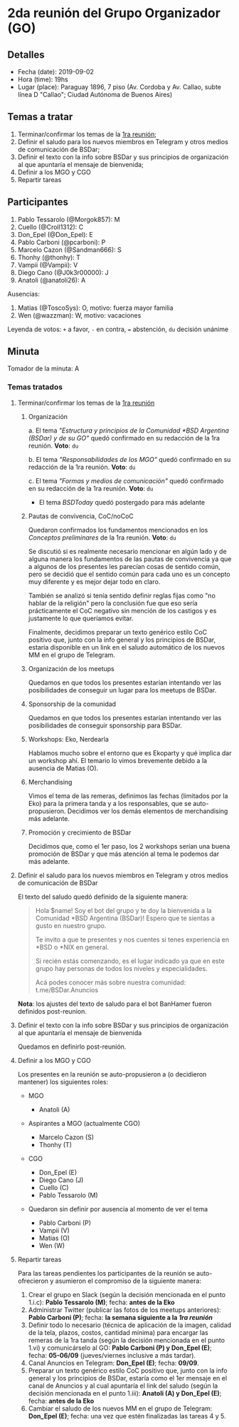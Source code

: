# 2da reunión del Grupo Organizador (GO)

## Detalles
* Fecha (date): 2019-09-02
* Hora (time): 19hs
* Lugar (place): Paraguay 1896, 7 piso (Av. Cordoba y Av. Callao, subte línea D "Callao"; Ciudad Autónoma de Buenos Aires)

## Temas a tratar
1. Terminar/confirmar los temas de la [1ra reunión](20190827.md);
2. Definir el saludo para los nuevos miembros en Telegram y otros medios de comunicación de BSDar;
3. Definir el texto con la info sobre BSDar y sus principios de organización al que apuntaría el mensaje de bienvenida;
4. Definir a los MGO y CGO
5. Repartir tareas

## Participantes
1. Pablo Tessarolo (@Morgok857): M
2. Cuello (@Croll1312): C
3. Don_Epel (@Don_Epel): E
4. Pablo Carboni (@pcarboni): P
5. Marcelo Cazon (@Sandman666): S
6. Thonhy (@thonhy): T
7. Vampii (@Vampii): V
8. Diego Cano (@J0k3r00000): J
9. Anatoli (@anatoli26): A

Ausencias:
1. Matias (@ToscoSys): O, motivo: fuerza mayor familia
2. Wen (@wazzman): W, motivo: vacaciones

Leyenda de votos: `+` a favor, `-` en contra, `=` abstención, `du` decisión unánime

## Minuta

Tomador de la minuta: A

### Temas tratados

1. Terminar/confirmar los temas de la [1ra reunión](20190827.md)
   1. Organización

      a. El tema *"Estructura y principios de la Comunidad \*BSD Argentina (BSDar) y de su GO"* quedó confirmado en su redacción de la 1ra reunión. **Voto**: `du`

      b. El tema *"Responsabilidades de los MGO"* quedó confirmado en su redacción de la 1ra reunión. **Voto**: `du`

      c. El tema *"Formas y medios de comunicación"* quedó confirmado en su redacción de la 1ra reunión. **Voto**: `du`

      * El tema *BSDToday* quedó postergado para más adelante

   2. Pautas de convivencia, CoC/noCoC

      Quedaron confirmados los fundamentos mencionados en los *Conceptos preliminares* de la 1ra reunión. **Voto**: `du`

      Se discutió si es realmente necesario mencionar en algún lado y de alguna manera los fundamentos de las pautas de convivencia ya que a algunos de los presentes les parecían cosas de sentido común, pero se decidió que el sentido común para cada uno es un concepto muy diferente y es mejor dejar todo en claro.

      También se analizó si tenía sentido definir reglas fijas como "no hablar de la religión" pero la conclusión fue que eso sería prácticamente el CoC negativo sin mención de los castigos y es justamente lo que queríamos evitar.

      Finalmente, decidimos preparar un texto genérico estilo CoC positivo que, junto con la info general y los principios de BSDar, estaría disponible en un link en el saludo automático de los nuevos MM en el grupo de Telegram.

   3. Organización de los meetups

      Quedamos en que todos los presentes estarían intentando ver las posibilidades de conseguir un lugar para los meetups de BSDar.

   4. Sponsorship de la comunidad

      Quedamos en que todos los presentes estarían intentando ver las posibilidades de conseguir sponsorship para BSDar.

   5. Workshops: Eko, Nerdearla

      Hablamos mucho sobre el entorno que es Ekoparty y qué implica dar un workshop ahí. El temario lo vimos brevemente debido a la ausencia de Matias (O).

   6. Merchandising

      Vimos el tema de las remeras, definimos las fechas (limitados por la Eko) para la primera tanda y a los responsables, que se auto-propusieron. Decidimos ver los demás elementos de merchandising más adelante.

   7. Promoción y crecimiento de BSDar

      Decidimos que, como el 1er paso, los 2 workshops serían una buena promoción de BSDar y que más atención al tema le podemos dar más adelante.

2. Definir el saludo para los nuevos miembros en Telegram y otros medios de comunicación de BSDar

   El texto del saludo quedó definido de la siguiente manera:
   
   > Hola $name! Soy el bot del grupo y te doy la bienvenida a la Comunidad \*BSD Argentina (BSDar)! Espero que te sientas a gusto en nuestro grupo.
   > 
   > Te invito a que te presentes y nos cuentes si tenes experiencia en \*BSD o \*NIX en general.
   > 
   > Si recién estás comenzando, es el lugar indicado ya que en este grupo hay personas de todos los niveles y especialidades.
   > 
   > Acá podes conocer más sobre nuestra comunidad: t.me/BSDar.Anuncios

   **Nota**: los ajustes del texto de saludo para el bot BanHamer fueron definidos post-reunion.
  

3. Definir el texto con la info sobre BSDar y sus principios de organización al que apuntaría el mensaje de bienvenida

   Quedamos en definirlo post-reunión.

4. Definir a los MGO y CGO

   Los presentes en la reunión se auto-propusieron a (o decidieron mantener) los siguientes roles:

   * MGO
     * Anatoli (A)

   * Aspirantes a MGO (actualmente CGO)
     * Marcelo Cazon (S)
     * Thonhy (T)

   * CGO
     * Don_Epel (E)
     * Diego Cano (J)
     * Cuello (C)
     * Pablo Tessarolo (M)

   * Quedaron sin definir por ausencia al momento de ver el tema
     * Pablo Carboni (P)
     * Vampii (V)
     * Matias (O)
     * Wen (W)

5. Repartir tareas

   Para las tareas pendientes los participantes de la reunión se auto-ofrecieron y asumieron el compromiso de la siguiente manera:

   1. Crear el grupo en Slack (según la decisión mencionada en el punto 1.i.c): **Pablo Tessarolo (M)**; fecha: **antes de la Eko**
   2. Administrar Twitter (publicar las fotos de los meetups anteriores): **Pablo Carboni (P)**; fecha: **la semana siguiente a la *1ra reunión***
   3. Definir todo lo necesario (técnica de aplicación de la imagen, calidad de la tela, plazos, costos, cantidad mínima) para encargar las remeras de la 1ra tanda (según la decisión mencionada en el punto 1.vi) y comunicárselo al GO: **Pablo Carboni (P) y Don_Epel (E)**; fecha: **05-06/09** (jueves/viernes inclusive a más tardar).
   4. Canal Anuncios en Telegram: **Don_Epel (E)**; fecha: **09/09**.
   5. Preparar un texto genérico estilo CoC positivo que, junto con la info general y los principios de BSDar, estaría como el 1er mensaje en el canal de Anuncios y al cual apuntaría el link del saludo (según la decisión mencionada en el punto 1.iii): **Anatoli (A) y Don_Epel (E)**; fecha: **antes de la Eko**
   6. Cambiar el saludo de los nuevos MM en el grupo de Telegram: **Don_Epel (E)**; fecha: una vez que estén finalizadas las tareas 4 y 5.
